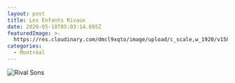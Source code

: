 ```yaml
---
layout: post
title: Les Enfants Rivaux
date: 2020-05-18T05:03:14.695Z
featuredImage: >-
  https://res.cloudinary.com/dmcl9xqto/image/upload/c_scale,w_1920/v1589778291/IMG_20190818_211917_kwzuu5.jpg
categories:
  - Montréal
---
```

![Rival Sons](https://res.cloudinary.com/dmcl9xqto/image/upload/v1589778359/IMG_20190818_211914-ANIMATION_eicbhw.gif)
